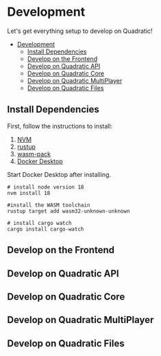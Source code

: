 # Development

Let's get everything setup to develop on Quadratic!

- [Development](#development)
  - [Install Dependencies](#install-dependencies)
  - [Develop on the Frontend](#develop-on-the-frontend)
  - [Develop on Quadratic API](#develop-on-quadratic-api)
  - [Develop on Quadratic Core](#develop-on-quadratic-core)
  - [Develop on Quadratic MultiPlayer](#develop-on-quadratic-multiplayer)
  - [Develop on Quadratic Files](#develop-on-quadratic-files)


## Install Dependencies

First, follow the instructions to install: 
1. [NVM](https://github.com/nvm-sh/nvm)
1. [rustup](https://www.rust-lang.org/tools/install)
1. [wasm-pack](https://rustwasm.github.io/wasm-pack/installer/)
1. [Docker Desktop](https://docs.docker.com/desktop/)

Start Docker Desktop after installing.

```shell
# install node version 18
nvm install 18

#install the WASM toolchain
rustup target add wasm32-unknown-unknown

# install cargo watch
cargo install cargo-watch
```

## Develop on the Frontend

## Develop on Quadratic API

## Develop on Quadratic Core

## Develop on Quadratic MultiPlayer

## Develop on Quadratic Files